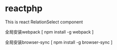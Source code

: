 # reactphp
This is react RelationSelect component

全局安装webpack [ npm install -g webpack ]

全局安装browser-sync [ npm install -g browser-sync ]
